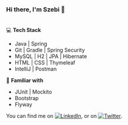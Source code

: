 ### Hi there, I'm Szebi 👋<br><br>

:computer: **Tech Stack**

- Java | Spring
- Git | Gradle | Spring Security
- MySQL | H2 | JPA | Hibernate
- HTML | CSS | Thymeleaf
- IntelliJ | Postman

:school_satchel: **Familiar with**

- JUnit | Mockito
- Bootstrap
- Flyway

<!-- react,visual studio, docker -->

You can find me on  [![LinkedIn][2.2]][2], or on [![Twitter][1.2]][1].

[1.2]: http://i.imgur.com/wWzX9uB.png (twitter icon without padding)
[2.2]: https://raw.githubusercontent.com/MartinHeinz/MartinHeinz/master/linkedin-3-16.png (LinkedIn icon without padding)

[1]: https://twitter.com/szebi_
[2]: www.linkedin.com/in/szabosebastian
